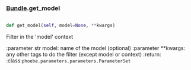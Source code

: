 ### [Bundle](Bundle.md).get_model

```py

def get_model(self, model=None, **kwargs)

```



Filter in the 'model' context

:parameter str model: name of the model (optional)
:parameter **kwargs: any other tags to do the filter
    (except model or context)
:return: :class:`phoebe.parameters.parameters.ParameterSet`

